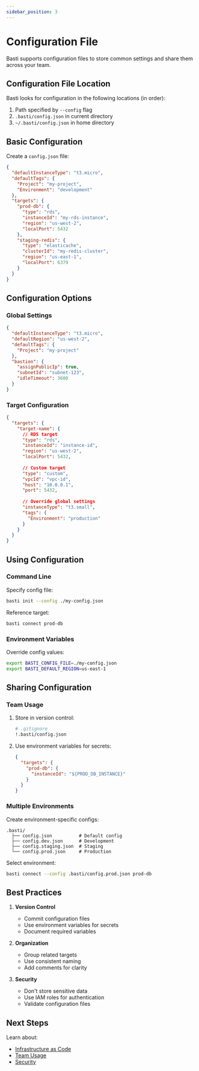 ```yaml
---
sidebar_position: 3
---
```


# Configuration File

Basti supports configuration files to store common settings and share them across your team.

## Configuration File Location

Basti looks for configuration in the following locations (in order):
1. Path specified by `--config` flag
2. `.basti/config.json` in current directory
3. `~/.basti/config.json` in home directory

## Basic Configuration

Create a `config.json` file:

```json
{
  "defaultInstanceType": "t3.micro",
  "defaultTags": {
    "Project": "my-project",
    "Environment": "development"
  },
  "targets": {
    "prod-db": {
      "type": "rds",
      "instanceId": "my-rds-instance",
      "region": "us-west-2",
      "localPort": 5432
    },
    "staging-redis": {
      "type": "elasticache",
      "clusterId": "my-redis-cluster",
      "region": "us-east-1",
      "localPort": 6379
    }
  }
}
```

## Configuration Options

### Global Settings

```json
{
  "defaultInstanceType": "t3.micro",
  "defaultRegion": "us-west-2",
  "defaultTags": {
    "Project": "my-project"
  },
  "bastion": {
    "assignPublicIp": true,
    "subnetId": "subnet-123",
    "idleTimeout": 3600
  }
}
```

### Target Configuration

```json
{
  "targets": {
    "target-name": {
      // RDS target
      "type": "rds",
      "instanceId": "instance-id",
      "region": "us-west-2",
      "localPort": 5432,
      
      // Custom target
      "type": "custom",
      "vpcId": "vpc-id",
      "host": "10.0.0.1",
      "port": 5432,
      
      // Override global settings
      "instanceType": "t3.small",
      "tags": {
        "Environment": "production"
      }
    }
  }
}
```

## Using Configuration

### Command Line

Specify config file:
```bash
basti init --config ./my-config.json
```

Reference target:
```bash
basti connect prod-db
```

### Environment Variables

Override config values:
```bash
export BASTI_CONFIG_FILE=./my-config.json
export BASTI_DEFAULT_REGION=us-east-1
```

## Sharing Configuration

### Team Usage

1. Store in version control:
   ```bash
   # .gitignore
   !.basti/config.json
   ```

2. Use environment variables for secrets:
   ```json
   {
     "targets": {
       "prod-db": {
         "instanceId": "${PROD_DB_INSTANCE}"
       }
     }
   }
   ```

### Multiple Environments

Create environment-specific configs:

```
.basti/
  ├── config.json          # Default config
  ├── config.dev.json      # Development
  ├── config.staging.json  # Staging
  └── config.prod.json     # Production
```

Select environment:
```bash
basti connect --config .basti/config.prod.json prod-db
```

## Best Practices

1. **Version Control**
   - Commit configuration files
   - Use environment variables for secrets
   - Document required variables

2. **Organization**
   - Group related targets
   - Use consistent naming
   - Add comments for clarity

3. **Security**
   - Don't store sensitive data
   - Use IAM roles for authentication
   - Validate configuration files

## Next Steps

Learn about:
- [Infrastructure as Code](./infrastructure-as-code)
- [Team Usage](../team-usage/shared-configuration)
- [Security](../security/iam-permissions)
